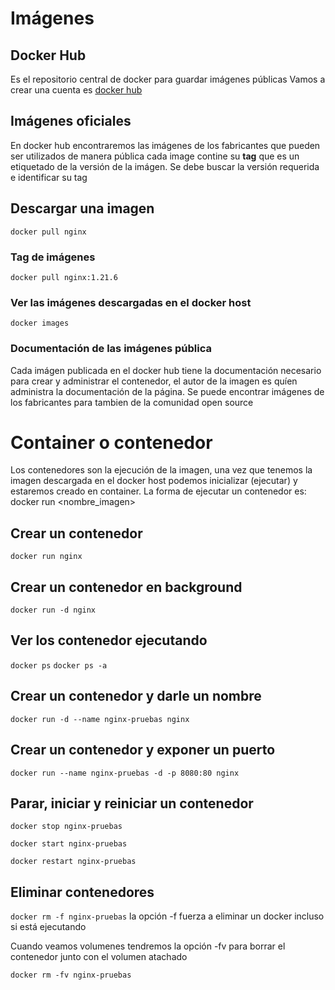 
# Imágenes
## Docker Hub
Es el repositorio central de docker para guardar imágenes públicas
Vamos a crear una cuenta es [docker hub](https://hub.docker.com/)

## Imágenes oficiales
En docker hub encontraremos las imágenes de los fabricantes que pueden ser utilizados de manera pública
cada image contine su **tag** que es un etiquetado de la versión de la imágen.
Se debe buscar la versión requerida e identificar su tag

## Descargar una imagen
`docker pull nginx`

### Tag de imágenes
`docker pull nginx:1.21.6`

###  Ver las imágenes descargadas en el docker host
`docker images`

### Documentación de las imágenes pública
Cada imágen publicada en el docker hub tiene la documentación necesario para crear y administrar el contenedor, el autor de la imagen es quíen administra la documentación de la página.
Se puede encontrar imágenes de los fabricantes para tambien de la comunidad open source

# Container o contenedor
Los contenedores son la ejecución de la imagen, una vez que tenemos la imagen descargada en el docker host podemos inicializar (ejecutar) y estaremos creado en container. La forma de ejecutar un contenedor es:
docker run <nombre_imagen>

## Crear un contenedor 
`docker run nginx`

## Crear un contenedor en background
`docker run -d nginx`

## Ver los contenedor ejecutando
`docker ps`
`docker ps -a`

## Crear un contenedor y darle un nombre
`docker run -d --name nginx-pruebas nginx`

## Crear un contenedor y exponer un puerto
`docker run --name nginx-pruebas -d -p 8080:80 nginx`

## Parar, iniciar y reiniciar un contenedor
`docker stop nginx-pruebas`

`docker start nginx-pruebas`

`docker restart nginx-pruebas`

## Eliminar contenedores
`docker rm -f nginx-pruebas`
la opción -f fuerza a eliminar un docker incluso si está ejecutando

Cuando veamos volumenes tendremos la opción  -fv para borrar el contenedor junto con el volumen atachado

`docker rm -fv nginx-pruebas`


